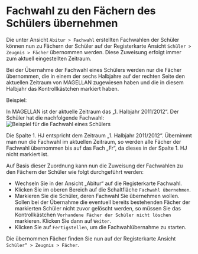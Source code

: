 # Fachwahl zu den Fächern des Schülers übernehmen

Die unter Ansicht ```Abitur > Fachwahl``` erstellten Fachwahlen der Schüler können nun zu Fächern der Schüler auf der Registerkarte Ansicht ```Schüler > Zeugnis > Fächer``` übernommen werden. Diese Zuweisung erfolgt immer zum aktuell eingestellten Zeitraum.

Bei der Übernahme der Fachwahl eines Schülers werden nur die Fächer übernommen, die in einem der sechs Halbjahre auf der rechten Seite den aktuellen Zeitraum von MAGELLAN zugewiesen haben und die in diesem Halbjahr das Kontrollkästchen markiert haben.

Beispiel: 

In MAGELLAN ist der aktuelle Zeitraum das „1. Halbjahr 2011/2012“. Der Schüler hat die nachfolgende Fachwahl:
![Beispiel für die Fachwahl eines Schülers](/assets/images/mag_fw_rueck1.png)

Die Spalte 1. HJ entspricht dem Zeitraum „1. Halbjahr 2011/2012“. Übernimmt man nun die Fachwahl im aktuellen Zeitraum, so werden alle Fächer der Fachwahl übernommen bis auf das Fach „Fr“, da dieses in der Spalte 1. HJ nicht markiert ist.

Auf Basis dieser Zuordnung kann nun die Zuweisung der Fachwahlen zu den Fächern der Schüler wie folgt durchgeführt werden:

* Wechseln Sie in der Ansicht „Abitur“ auf die Registerkarte Fachwahl.
* Klicken Sie im oberen Bereich auf die Schaltfläche ```Fachwahl übernehmen```.
* Markieren Sie die Schüler, deren Fachwahl Sie übernehmen wollen. Sollen bei der Übernahme die eventuell bereits bestehenden Fächer der markierten Schüler nicht zuvor gelöscht werden, so müssen Sie das Kontrollkästchen ```Vorhandene Fächer der Schüler nicht löschen``` markieren. Klicken Sie dann auf ```Weiter```. 
* Klicken Sie auf ```Fertigstellen```, um die Fachwahlübernahme zu starten.

Die übernommen Fächer finden Sie nun auf der Registerkarte Ansicht ```Schüler“ > Zeugnis > Fächer```.
